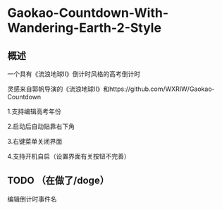 # Gaokao-Countdown-With-Wandering-Earth-2-Style
## 概述
一个具有《流浪地球Ⅱ》倒计时风格的高考倒计时

灵感来自郭帆导演的《流浪地球Ⅱ》和https://github.com/WXRIW/Gaokao-Countdown

1.支持编辑高考年份

2.启动后自动贴靠右下角

3.右键菜单关闭界面

4.支持开机自启（设置界面有关按钮不完善）

## TODO  （在做了/doge）
编辑倒计时事件名

